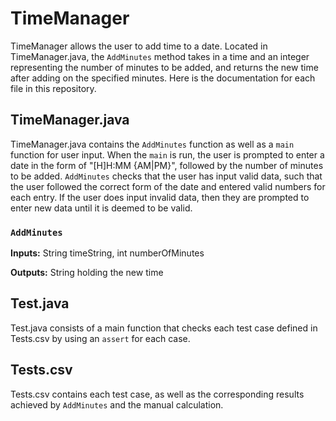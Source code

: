 # TimeManager

TimeManager allows the user to add time to a date. Located in TimeManager.java, the `AddMinutes` method takes in a time and an integer representing the number of minutes to be added, and returns the new time after adding on the specified minutes. Here is the documentation for each file in this repository.

## TimeManager.java
TimeManager.java contains the `AddMinutes` function as well as a `main` function for user input. When the `main` is run, the user is prompted to enter a date in the form of "[H]H:MM {AM|PM}", followed by the number of minutes to be added. `AddMinutes` checks that the user has input valid data, such that the user followed the correct form of the date and entered valid numbers for each entry. If the user does input invalid data, then they are prompted to enter new data until it is deemed to be valid.

### `AddMinutes`
**Inputs:** String timeString, int numberOfMinutes

**Outputs:** String holding the new time

## Test.java
Test.java consists of a main function that checks each test case defined in Tests.csv by using an `assert` for each case.

## Tests.csv
Tests.csv contains each test case, as well as the corresponding results achieved by `AddMinutes` and the manual calculation.
